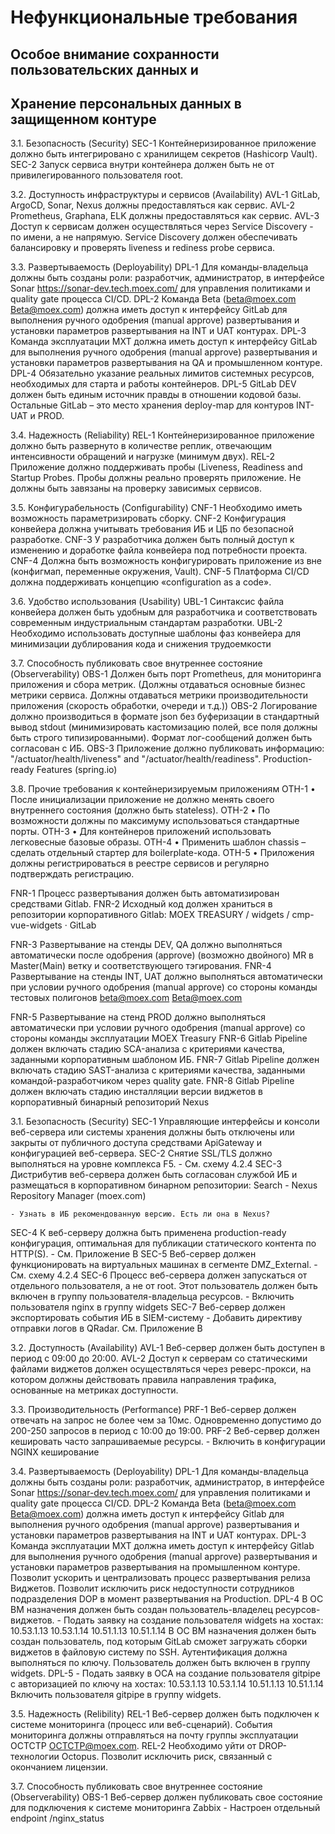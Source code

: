 # Нефункциональные требования
## Особое внимание сохранности пользовательских данных и 
## Хранение персональных данных в защищенном контуре
3.1.	Безопасность (Security)
SEC-1	Контейнеризированное приложение должно быть интегрировано с хранилищем секретов (Hashicorp Vault).
SEC-2	Запуск сервиса внутри контейнера должен быть не от привилегированного пользователя root.

3.2.	Доступность инфраструктуры и сервисов (Availability)
AVL-1	GitLab, ArgoCD, Sonar, Nexus должны предоставляться как сервис.
AVL-2	Prometheus, Graphana, ELK должны предоставляться как сервис.
AVL-3	Доступ к сервисам должен осуществляться через Service Discovery - по имени, а не напрямую. Service Discovery должен обеспечивать балансировку и проверять liveness и rediness probe сервиса.

3.3.	Развертываемость (Deployability)
DPL-1	Для команды-владельца должны быть созданы роли: разработчик, администратор, в интерфейсе Sonar https://sonar-dev.tech.moex.com/ для управления политиками и quality gate процесса CI/CD.
DPL-2	Команда Beta (beta@moex.com Beta@moex.com) должна иметь доступ к интерфейсу GitLab для выполнения ручного одобрения (manual approve) развертывания и установки параметров развертывания на INT и UAT контурах.
DPL-3	Команда эксплуатации MXT должна иметь доступ к интерфейсу GitLab для выполнения ручного одобрения (manual approve) развертывания и установки параметров развертывания на QA и промышленном контуре. 
DPL-4	Обязательно указание реальных лимитов системных ресурсов, необходимых для старта и работы контейнеров.
DPL-5	GitLab DEV должен быть единым источник правды в отношении кодовой базы. Остальные GitLab – это место хранения deploy-map для контуров INT-UAT и PROD.

3.4.	Надежность (Reliability)
REL-1	Контейнеризированное приложение должно быть развернуто в количестве реплик, отвечающим интенсивности обращений и нагрузке (минимум двух).
REL-2	Приложение должно поддерживать пробы (Liveness, Readiness and Startup Probes. Пробы должны реально проверять приложение. Не должны быть завязаны на проверку зависимых сервисов.

3.5.	Конфигурабельность (Configurability)
CNF-1	Необходимо иметь возможность параметризировать сборку.
CNF-2	Конфигурация конвейера должна учитывать требования ИБ и ЦБ по безопасной разработке.
CNF-3	У разработчика должен быть полный доступ к изменению и доработке файла конвейера под потребности проекта.
CNF-4	Должна быть возможность конфигурировать приложение из вне (конфигмап, переменные окружения, Vault).
CNF-5	Платформа CI/CD должна поддерживать концепцию «configuration as a code».

3.6.	Удобство использования (Usability)
UBL-1	Синтаксис файла конвейера должен быть удобным для разработчика и соответствовать современным индустриальным стандартам разработки.
UBL-2	Необходимо использовать доступные шаблоны фаз конвейера для минимизации дублирования кода и снижения трудоемкости


3.7.	Способность публиковать свое внутреннее состояние (Observerability)
OBS-1	Должен быть порт Prometheus, для мониторинга приложения и сбора метрик. (Должны отдаваться основные бизнес метрики сервиса.  Должны отдаваться метрики производительности приложения (скорость обработки, очереди и т.д.))
OBS-2	Логирование должно производиться в формате json без буферизации в стандартный вывод stdout (минимизировать кастомизацию полей, все поля должны быть строго типизированными). Формат лог-сообщений должен быть согласован с ИБ.
OBS-3	Приложение должно публиковать информацию: "/actuator/health/liveness" and "/actuator/health/readiness". Production-ready Features (spring.io)

3.8.	Прочие требования к контейнеризируемым приложениям
OTH-1	•	После инициализации приложение не должно менять своего внутреннего состояния (должно быть stateless).
OTH-2	•	По возможности должны по максимуму использоваться стандартные порты.
OTH-3	•	Для контейнеров приложений использовать легковесные базовые образы.
OTH-4	•	Применить шаблон chassis – сделать отдельный стартер для boilerplate-кода.
OTH-5	•	Приложения должны регистрироваться в реестре сервисов и регулярно подтверждать регистрацию. 



FNR-1	Процесс развертывания должен быть автоматизирован средствами Gitlab. 
FNR-2	Исходный код должен храниться в репозитории корпоративного Gitlab: MOEX TREASURY / widgets / cmp-vue-widgets · GitLab

FNR-3	Развертывание на стенды DEV, QA должно выполняться автоматически после одобрения (approve) (возможно двойного) MR в Master(Main) ветку и соответствующего тэгирования.
FNR-4	Развертывание на стенды INT, UAT должно выполняться автоматически при условии ручного одобрения (manual approve) со стороны команды тестовых полигонов beta@moex.com Beta@moex.com 

FNR-5	Развертывание на стенд PROD должно выполняться автоматически при условии ручного одобрения (manual approve) со стороны команды эксплуатации MOEX Treasury 
FNR-6	Gitlab Pipeline должен включать стадию SCA-анализа с критериями качества, заданными корпоративным шаблоном ИБ.
FNR-7	Gitlab Pipeline должен включать стадию SAST-анализа с критериями качества, заданными командой-разработчиком через quality gate.
FNR-8	Gitlab Pipeline должен включать стадию инсталляции версии виджетов в корпоративный бинарный репозиторий Nexus


3.1.	Безопасность (Security)
SEC-1	Управляющие интерфейсы и консоли веб-сервера или системы хранения должны быть отключены или закрыты от публичного доступа средствами ApiGateway и конфигурацией веб-сервера.
SEC-2	Снятие SSL/TLS должно выполняться на уровне комплекса F5.
	- См. схему 4.2.4
SEC-3	Дистрибутив веб-сервера должен быть согласован службой ИБ и размещаться в корпоративном бинарном репозитории:
Search - Nexus Repository Manager (moex.com)

	- Узнать в ИБ рекомендованную версию. Есть ли она в Nexus?
SEC-4	К веб-серверу должна быть применена production-ready конфигурация, оптимальная для публикации статического контента по HTTP(S).
	- См. Приложение В
SEC-5	Веб-сервер должен функционировать на виртуальных машинах в сегменте DMZ_External.
	- См. схему 4.2.4
SEC-6	Процесс веб-сервера должен запускаться от отдельного пользователя, а не от root.
Этот пользователь должен быть включен в группу пользователя-владельца ресурсов.
	- Включить пользователя nginx в группу widgets
SEC-7	Веб-сервер должен экспортировать события ИБ в SIEM-систему
	- Добавить директиву отправки логов в QRadar. См. Приложение В


3.2.	Доступность (Availability)
AVL-1	Веб-сервер должен быть доступен в период с 09:00 до 20:00.
AVL-2	Доступ к серверам со статическими файлами виджетов должен осуществляться через реверс-прокси, на котором должны действовать правила направления трафика, основанные на метриках доступности. 


3.3.	Производительность (Performance)
PRF-1	Веб-сервер должен отвечать на запрос не более чем за 10мс. Одновременно допустимо до 200-250 запросов в период с 10:00 до 19:00.
PRF-2	Веб-сервер должен кешировать часто запрашиваемые ресурсы.
	- Включить в конфигурации NGINX кеширование

3.4.	Развертываемость (Deployability)
DPL-1	Для команды-владельца должны быть созданы роли: разработчик, администратор, в интерфейсе Sonar https://sonar-dev.tech.moex.com/ для управления политиками и quality gate процесса CI/CD.
DPL-2	Команда Beta (beta@moex.com Beta@moex.com) должна иметь доступ к интерфейсу Gitlab для выполнения ручного одобрения (manual approve) развертывания и установки параметров развертывания на INT и UAT контурах.
DPL-3	Команда эксплуатации MXT должна иметь доступ к интерфейсу Gitlab для выполнения ручного одобрения (manual approve) развертывания и установки параметров развертывания на промышленном контуре. Позволит ускорить и централизовать процесс развертывания релиза Виджетов. Позволит исключить риск недоступности сотрудников подразделения DOP в момент развертывания на Production.
DPL-4	В ОС ВМ назначения должен быть создан пользователь-владелец ресурсов-виджетов.
	- Подать заявку на создание пользователя widgets на хостах: 
10.53.1.13
10.53.1.14
10.51.1.13
10.51.1.14
	В ОС ВМ назначения должен быть создан пользователь, под которым GitLab сможет загружать сборки виджетов в файловую систему по SSH. Аутентификация должна выполняться по ключу. Пользователь должен быть включен в группу widgets.
DPL-5	- Подать заявку в ОСА на создание пользователя gitpipe с авторизацией по ключу на хостах: 
10.53.1.13
10.53.1.14
10.51.1.13
10.51.1.14
	Включить пользователя gitpipe в группу widgets.
 
3.5.	Надежность (Relibility)
REL-1	Веб-сервер должен быть подключен к системе мониторинга (процесс или веб-сценарий). События мониторинга должны отправляться на почту группы эксплуатации ОСТСТР <OCTCTP@moex.com>.
REL-2	Необходимо уйти от DROP-технологии Octopus. Позволит исключить риск, связанный с окончанием лицензии.


3.7.	Способность публиковать свое внутреннее состояние (Observerability)
OBS-1	Веб-сервер должен публиковать свое состояние для подключения к системе мониторинга Zabbix
	- Настроен отдельный endpoint /nginx_status


